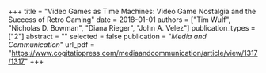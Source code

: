+++
title = "Video Games as Time Machines: Video Game Nostalgia and the Success of Retro Gaming"
date = 2018-01-01
authors = ["Tim Wulf", "Nicholas D. Bowman", "Diana Rieger", "John A. Velez"]
publication_types = ["2"]
abstract = ""
selected = false
publication = "*Media and Communication*"
url_pdf = "https://www.cogitatiopress.com/mediaandcommunication/article/view/1317/1317"
+++

